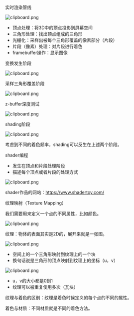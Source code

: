 实时渲染管线

![clipboard.png](media/933cc06a7a3b45e74cd83dc480d82324.png)

-   顶点处理：将3D中的顶点投影到屏幕空间
-   三角形处理：找出顶点组成的三角形
-   光栅化：采样出被每个三角形覆盖的像素部分（片段）
-   片段（像素）处理：对片段进行着色
-   framebuffer操作：显示图像

变换发生阶段

![clipboard.png](media/64b65e13cd6e263fb8d3da854f209a14.png)

采样三角形覆盖阶段

![clipboard.png](media/c0a2e91b888c3e58b779c6045412ae85.png)

z-buffer深度测试

![clipboard.png](media/5533e6fa1fd56b6be94d69df28e13aad.png)

shading阶段

![clipboard.png](media/3b15481636c25d37e1515768227dc8cf.png)

考虑到不同的着色频率，shading可以反生在上述两个阶段。

shader编程

-   发生在顶点和片段处理阶段
-   描述每个顶点或者片段的处理方式

![clipboard.png](media/cef8a20f8a710ea7be769a63e6e564b5.png)

shader作品的网站：<https://www.shadertoy.com/>

纹理映射（Texture Mapping）

我们需要用来定义一个点的不同属性，比如颜色。

![clipboard.png](media/8c08c23e6e5210b9688d15e3f81eb15f.png)

纹理：物体的表面其实是2D的，展开来就是一张图。

![clipboard.png](media/9be689994d495c7e90a500ea7f1b2608.png)

-   空间上的一个三角形映射到纹理上的一个块
-   换句话说是三角形的顶点映射到纹理上的坐标（u，v）

![clipboard.png](media/b2e409f9ceb365bc5e46c2233cd5bd88.png)

-   u，v的大小都是0到1
-   纹理可以被重复使用多次（瓦块）

纹理与着色的区别：纹理是着色时候定义的每个点的不同的属性。

着色与材质：不同材质就是不同的着色方法。
